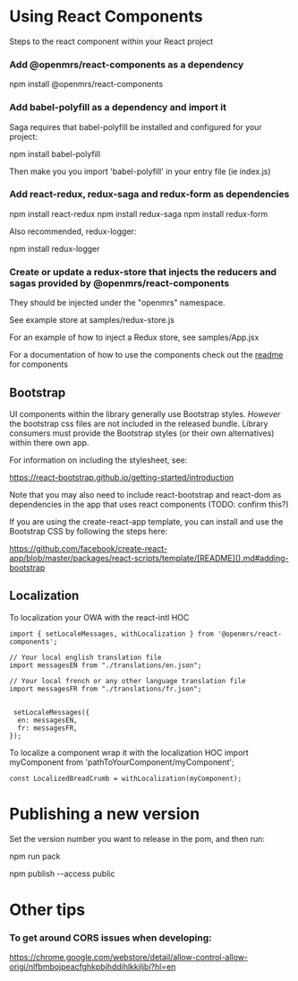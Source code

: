 
# Using React Components

Steps to the react component within your React project

### Add @openmrs/react-components as a dependency

npm install @openmrs/react-components

### Add babel-polyfill as a dependency and import it

Saga requires that babel-polyfill be installed and configured for your project:

npm install babel-polyfill

Then make you you import 'babel-polyfill' in your entry file (ie index.js)

### Add react-redux, redux-saga and redux-form as dependencies

npm install react-redux
npm install redux-saga
npm install redux-form

Also recommended, redux-logger:

npm install redux-logger

### Create or update a redux-store that injects the reducers and sagas provided by @openmrs/react-components

They should be injected under the "openmrs" namespace.

See example store at samples/redux-store.js

For an example of how to inject a Redux store, see samples/App.jsx

For a documentation of how to use the components check out the [readme](https://github.com/openmrs/openmrs-react-components/tree/master/src/components) for components

## Bootstrap

UI components within the library generally use Bootstrap styles.  *However* the bootstrap css files are not included
in the released bundle.  Library consumers must provide the Bootstrap styles (or their own alternatives) within there
own app.

For information on including the stylesheet, see:

https://react-bootstrap.github.io/getting-started/introduction

Note that you may also need to include react-bootstrap and react-dom as dependencies in the app that uses react components
(TODO: confirm this?)

If you are using the create-react-app template, you can install and use the Bootstrap CSS by following the steps here:

https://github.com/facebook/create-react-app/blob/master/packages/react-scripts/template/[README]().md#adding-bootstrap

## Localization
To localization your OWA with the react-intl HOC

```
import { setLocaleMessages, withLocalization } from '@openmrs/react-components';

// Your local english translation file
import messagesEN from "./translations/en.json";

// Your local french or any other language translation file
import messagesFR from "./translations/fr.json";


 setLocaleMessages({
  en: messagesEN,
  fr: messagesFR,
});
```

To localize a component wrap it with the localization HOC
import myComponent from 'pathToYourComponent/myComponent';
```
const LocalizedBreadCrumb = withLocalization(myComponent);
```

# Publishing a new version

Set the version number you want to release in the pom, and then run:

npm run pack

npm publish --access public


# Other tips

### To get around CORS issues when developing:

https://chrome.google.com/webstore/detail/allow-control-allow-origi/nlfbmbojpeacfghkpbjhddihlkkiljbi?hl=en
